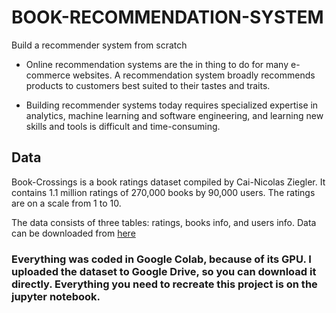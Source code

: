 # BOOK-RECOMMENDATION-SYSTEM
Build a recommender system from scratch

* Online recommendation systems are the in thing to do for many e-commerce websites. A recommendation system broadly recommends products to customers best suited to their tastes and traits.

* Building recommender systems today requires specialized expertise in analytics, machine learning and software engineering, and learning new skills and tools is difficult and time-consuming.

## Data
Book-Crossings is a book ratings dataset compiled by Cai-Nicolas Ziegler. It contains 1.1 million ratings of 270,000 books by 90,000 users. The ratings are on a scale from 1 to 10.

The data consists of three tables: ratings, books info, and users info. 
 Data can be downloaded from [here](http://www2.informatik.uni-freiburg.de/~cziegler/BX/)
 
 ###  Everything was coded in Google Colab, because of its GPU. I uploaded the dataset to Google Drive, so you can download it directly. Everything you need to recreate this project is on the jupyter notebook.


 
